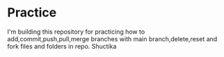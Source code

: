 # Practice
I'm building this repository for practicing how to add,commit,push,pull,merge branches with main branch,delete,reset and fork files and folders in repo.
Shuctika
